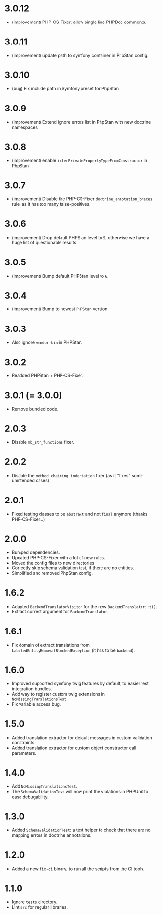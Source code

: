 3.0.12
======

*   (improvement) PHP-CS-Fixer: allow single line PHPDoc comments.


3.0.11
======

*   (improvement) update path to symfony container in PhpStan config.


3.0.10
======

*   (bug) Fix include path in Symfony preset for PhpStan


3.0.9
=====

*   (improvement) Extend ignore errors list in PhpStan with new doctrine namespaces


3.0.8
=====

*   (improvement) enable `inferPrivatePropertyTypeFromConstructor` in PhpStan


3.0.7
=====

*   (improvement) Disable the PHP-CS-Fixer `doctrine_annotation_braces` rule, as it has too many false-positives.


3.0.6
=====

*   (improvement) Drop default PHPStan level to `5`, otherwise we have a huge list of questionable results.


3.0.5
=====

*   (improvement) Bump default PHPStan level to `6`.


3.0.4
=====

*   (improvement) Bump to newest `PHPStan` version.


3.0.3
=====

*   Also ignore `vendor-bin` in PHPStan.


3.0.2
=====

*   Readded PHPStan + PHP-CS-Fixer.


3.0.1 (= 3.0.0)
===============

*   Remove bundled code.


2.0.3
=====

*   Disable `mb_str_functions` fixer.


2.0.2
=====

*   Disable the `method_chaining_indentation` fixer (as it "fixes" some unintended cases)


2.0.1
=====

*   Fixed testing classes to be `abstract` and not `final` anymore (thanks PHP-CS-Fixer...)


2.0.0
=====

*   Bumped dependencies.
*   Updated PHP-CS-Fixer with a lot of new rules.
*   Moved the config files to new directories
*   Correctly skip schema validation test, if there are no entities.
*   Simplified and removed PhpStan config.


1.6.2
=====

*   Adapted `BackendTranslatorVisitor` for the new `BackendTranslator::t()`.
*   Extract correct argument for `BackendTranslator`.


1.6.1
=====

*   Fix domain of extract translations from `LabeledEntityRemovalBlockedException` (it has to be `backend`).


1.6.0
=====

*   Improved supported symfony twig features by default, to easier test integration bundles.
*   Add way to register custom twig extensions in `NoMissingTranslationsTest`.
*   Fix variable access bug. 


1.5.0
=====

*   Added translation extractor for default messages in custom validation constraints.
*   Added translation extractor for custom object constructor call parameters.


1.4.0
=====

*   Add `NoMissingTranslationsTest`.
*   The `SchemaValidationTest` will now print the violations in PHPUnit to ease debugability.


1.3.0
=====

*   Added `SchemaValidationTest`: a test helper to check that there are no mapping errors in doctrine annotations.


1.2.0
=====

*   Added a new `fix-ci` binary, to run all the scripts from the CI tools.


1.1.0
=====

*   Ignore `tests` directory.
*   Lint `src` for regular libraries.
